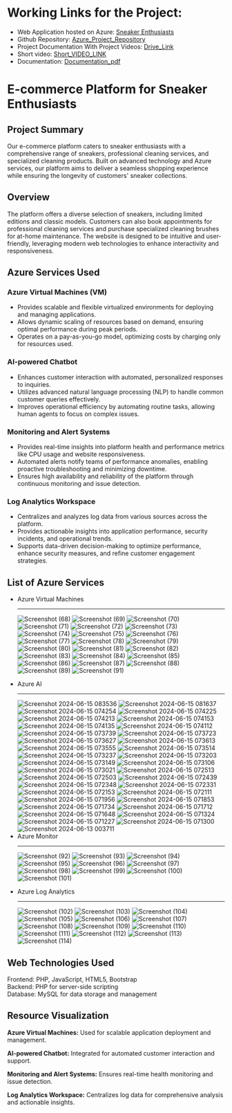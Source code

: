 <!DOCTYPE html>
<html lang="en">
<head>
    <meta charset="UTF-8">
    <meta name="viewport" content="width=device-width, initial-scale=1.0">
    
</head>
<body>
     <h1>Working Links for the Project:</h1>
  <ul>
    <li>Web Application hosted on Azure: <a href="http://52.142.41.234/final-project-main/main/user/"> Sneaker Enthusiasts </a></li>
    <li>Github Repository: <a href="https://github.com/rajaatt/azure">Azure_Project_Repository </a></li>
    <li>Project Documentation With Project Videos: <a href="">Drive_Link</a></li>
    <li>Short video: <a href="">Short_VIDEO_LINK</a></li>
    <li>Documentation: <a href="">Documentation_pdf</a></li>
  </ul>
    <h1>E-commerce Platform for Sneaker Enthusiasts</h1>
    <h2>Project Summary</h2>
    <p>Our e-commerce platform caters to sneaker enthusiasts with a comprehensive range of sneakers, professional cleaning services, and specialized cleaning products. Built on advanced technology and Azure services, our platform aims to deliver a seamless shopping experience while ensuring the longevity of customers' sneaker collections.</p>
    <h2>Overview</h2>
    <p>The platform offers a diverse selection of sneakers, including limited editions and classic models. Customers can also book appointments for professional cleaning services and purchase specialized cleaning brushes for at-home maintenance. The website is designed to be intuitive and user-friendly, leveraging modern web technologies to enhance interactivity and responsiveness.</p>
    <h2>Azure Services Used</h2>
    <div class="highlight">
        <h3>Azure Virtual Machines (VM)</h3>
        <ul>
            <li>Provides scalable and flexible virtualized environments for deploying and managing applications.</li>
            <li>Allows dynamic scaling of resources based on demand, ensuring optimal performance during peak periods.</li>
            <li>Operates on a pay-as-you-go model, optimizing costs by charging only for resources used.</li>
        </ul>
    </div>
    <div class="highlight">
        <h3>AI-powered Chatbot</h3>
        <ul>
            <li>Enhances customer interaction with automated, personalized responses to inquiries.</li>
            <li>Utilizes advanced natural language processing (NLP) to handle common customer queries effectively.</li>
            <li>Improves operational efficiency by automating routine tasks, allowing human agents to focus on complex issues.</li>
        </ul>
    </div>
    <div class="highlight">
        <h3>Monitoring and Alert Systems</h3>
        <ul>
            <li>Provides real-time insights into platform health and performance metrics like CPU usage and website responsiveness.</li>
            <li>Automated alerts notify teams of performance anomalies, enabling proactive troubleshooting and minimizing downtime.</li>
            <li>Ensures high availability and reliability of the platform through continuous monitoring and issue detection.</li>
        </ul>
    </div>
    <div class="highlight">
        <h3>Log Analytics Workspace</h3>
        <ul>
            <li>Centralizes and analyzes log data from various sources across the platform.</li>
            <li>Provides actionable insights into application performance, security incidents, and operational trends.</li>
            <li>Supports data-driven decision-making to optimize performance, enhance security measures, and refine customer engagement strategies.</li>
        </ul>
    </div>
    <h2>List of Azure Services</h2>
    <ul>
        <li>Azure Virtual Machines</li>
<hr>
        
![Screenshot (68)](https://github.com/rajaatt/azure/assets/169874142/42f3cc4d-58aa-4d23-8e5b-54f98d946e51)
![Screenshot (69)](https://github.com/rajaatt/azure/assets/169874142/3c1ae1fb-9342-4b64-a90b-7b8f22418824)
![Screenshot (70)](https://github.com/rajaatt/azure/assets/169874142/645e6cc2-3a2b-4deb-a7d7-fb759580a05c)
![Screenshot (71)](https://github.com/rajaatt/azure/assets/169874142/2486743d-073a-43cf-85cc-955d1beb0532)
![Screenshot (72)](https://github.com/rajaatt/azure/assets/169874142/a4a63850-190d-4413-8368-03386fe83702)
![Screenshot (73)](https://github.com/rajaatt/azure/assets/169874142/527c9693-b79d-46c6-9ab1-badf38af468f)
![Screenshot (74)](https://github.com/rajaatt/azure/assets/169874142/94be596f-c423-4fac-b155-a50412f2778f)
![Screenshot (75)](https://github.com/rajaatt/azure/assets/169874142/04e26d52-74e4-4e11-95d0-1b70e4f0fdd0)
![Screenshot (76)](https://github.com/rajaatt/azure/assets/169874142/034e12f4-5182-42d6-a6fa-fcbca023c470)
![Screenshot (77)](https://github.com/rajaatt/azure/assets/169874142/f1b2cf18-9475-4897-aad5-688533d583df)
![Screenshot (78)](https://github.com/rajaatt/azure/assets/169874142/08b3b433-e623-4de0-ae66-9f0b1d5c66c1)
![Screenshot (79)](https://github.com/rajaatt/azure/assets/169874142/3682e0e9-3452-4759-8e0d-92f17be3b39a)
![Screenshot (80)](https://github.com/rajaatt/azure/assets/169874142/228bae25-c7de-4282-a7a9-4324f9e10c42)
![Screenshot (81)](https://github.com/rajaatt/azure/assets/169874142/3ccba0c0-d03e-49b7-a784-ddc8743b630d)
![Screenshot (82)](https://github.com/rajaatt/azure/assets/169874142/1de2a0c4-c93b-4cb5-9051-180d75acea07)
![Screenshot (83)](https://github.com/rajaatt/azure/assets/169874142/1d0c9902-04a9-4549-995d-9cfba51f6fdf)
![Screenshot (84)](https://github.com/rajaatt/azure/assets/169874142/976da8e2-cab7-47b5-bb1f-8cf08cb61fb8)
![Screenshot (85)](https://github.com/rajaatt/azure/assets/169874142/10971893-bcb1-41b4-9c75-e7bfcfe4a67e)
![Screenshot (86)](https://github.com/rajaatt/azure/assets/169874142/18c5d03d-513f-453f-aac2-c218e1b6d9df)
![Screenshot (87)](https://github.com/rajaatt/azure/assets/169874142/a22c76b4-fa6b-478a-979d-69c49a128d2f)
![Screenshot (88)](https://github.com/rajaatt/azure/assets/169874142/0e1fc2f0-4f32-43c8-995f-cd73a25a4da6)
![Screenshot (89)](https://github.com/rajaatt/azure/assets/169874142/95dbf5d5-6bdf-41dc-b0d8-10e48399d6bb)
![Screenshot (91)](https://github.com/rajaatt/azure/assets/169874142/20ebfa15-fe27-4e32-af0f-9695c0bc64f6)
        <li>Azure AI</li>
        <hr>
        ![Screenshot 2024-06-15 083536](https://github.com/rajaatt/azure/assets/169874142/2f8b40fa-e7b3-401a-a0e7-9c3b0e4193d5)
![Screenshot 2024-06-15 081637](https://github.com/rajaatt/azure/assets/169874142/97acca30-fa56-45a8-93c5-ce7cac15dafb)
![Screenshot 2024-06-15 074254](https://github.com/rajaatt/azure/assets/169874142/76a16cd0-ea7e-4c59-bb56-1f49a6659233)
![Screenshot 2024-06-15 074225](https://github.com/rajaatt/azure/assets/169874142/7fb3181f-e5c5-40a1-8ba8-d04bfec91a0b)
![Screenshot 2024-06-15 074213](https://github.com/rajaatt/azure/assets/169874142/04ecbc17-0501-48ff-9055-9a710c55865f)
![Screenshot 2024-06-15 074153](https://github.com/rajaatt/azure/assets/169874142/ef060cf7-f55e-4b8b-be52-7587eadb84e3)
![Screenshot 2024-06-15 074135](https://github.com/rajaatt/azure/assets/169874142/d5d61240-def4-415c-8e7e-14a543768a28)
![Screenshot 2024-06-15 074112](https://github.com/rajaatt/azure/assets/169874142/32779729-9017-4819-a1f9-c1c06da78a75)
![Screenshot 2024-06-15 073739](https://github.com/rajaatt/azure/assets/169874142/c508600b-866b-4b53-81b4-f35cdf3d8604)
![Screenshot 2024-06-15 073723](https://github.com/rajaatt/azure/assets/169874142/9e0ba805-4609-417d-bb08-04de3731085b)
![Screenshot 2024-06-15 073627](https://github.com/rajaatt/azure/assets/169874142/9289066b-1760-4e1d-8a6b-da3af8267cde)
![Screenshot 2024-06-15 073613](https://github.com/rajaatt/azure/assets/169874142/01b74916-d1f9-47ae-a1c1-786c78abb26b)
![Screenshot 2024-06-15 073555](https://github.com/rajaatt/azure/assets/169874142/401ab70c-9988-40d3-8cfd-b3a1c581ec0e)
![Screenshot 2024-06-15 073514](https://github.com/rajaatt/azure/assets/169874142/2c78218e-7bb3-4bf9-a4d4-0ae3edff7be1)
![Screenshot 2024-06-15 073237](https://github.com/rajaatt/azure/assets/169874142/e6f18072-aa20-4592-9a67-284c5c185370)
![Screenshot 2024-06-15 073203](https://github.com/rajaatt/azure/assets/169874142/068be358-0cf4-449b-81b5-9c4558bc1215)
![Screenshot 2024-06-15 073149](https://github.com/rajaatt/azure/assets/169874142/4e2057e7-c87b-448b-8adf-4ae775df2db4)
![Screenshot 2024-06-15 073106](https://github.com/rajaatt/azure/assets/169874142/d22ae257-a2e5-4943-8ffd-72bed6468a9b)
![Screenshot 2024-06-15 073021](https://github.com/rajaatt/azure/assets/169874142/c020215b-41c7-4fe6-88c4-4b16f572a2e3)
![Screenshot 2024-06-15 072513](https://github.com/rajaatt/azure/assets/169874142/1af10364-8d9a-4f3d-b20e-56bffd34f5ab)
![Screenshot 2024-06-15 072503](https://github.com/rajaatt/azure/assets/169874142/34c0bcd4-76b8-43db-92d4-6441b543c31a)
![Screenshot 2024-06-15 072439](https://github.com/rajaatt/azure/assets/169874142/3a9684be-35ab-48e5-a861-743a41a631e1)
![Screenshot 2024-06-15 072348](https://github.com/rajaatt/azure/assets/169874142/5e8b5cfa-0b6d-4016-a830-aa73e6a4797b)
![Screenshot 2024-06-15 072331](https://github.com/rajaatt/azure/assets/169874142/c4de8c44-3eb1-4c05-91ef-f008295d6e9c)
![Screenshot 2024-06-15 072153](https://github.com/rajaatt/azure/assets/169874142/5c28694f-b7fc-49b3-ac5a-72dd3ae5c78d)
![Screenshot 2024-06-15 072111](https://github.com/rajaatt/azure/assets/169874142/922da840-096c-44d3-a770-ebbbdad2f443)
![Screenshot 2024-06-15 071956](https://github.com/rajaatt/azure/assets/169874142/78af0f06-ec5f-4c7e-815c-848ba59104ee)
![Screenshot 2024-06-15 071853](https://github.com/rajaatt/azure/assets/169874142/eb179e10-3207-4b9e-9c5a-60eee6ff1d0a)
![Screenshot 2024-06-15 071734](https://github.com/rajaatt/azure/assets/169874142/2e7776b5-95e0-4c4d-9a4e-aa39c4cac037)
![Screenshot 2024-06-15 071712](https://github.com/rajaatt/azure/assets/169874142/42517674-be5d-4b80-bb46-0d89dbdd86ed)
![Screenshot 2024-06-15 071648](https://github.com/rajaatt/azure/assets/169874142/00e32418-8f1f-4713-a5f9-2cf99ece458f)
![Screenshot 2024-06-15 071324](https://github.com/rajaatt/azure/assets/169874142/ab390d7f-f4d4-4f38-afbd-8a98ed5a2e63)
![Screenshot 2024-06-15 071227](https://github.com/rajaatt/azure/assets/169874142/4c462e4d-0544-48b7-8786-55c6c210d3b7)
![Screenshot 2024-06-15 071300](https://github.com/rajaatt/azure/assets/169874142/b42e943e-6e86-4b74-b032-d70f4799c535)
![Screenshot 2024-06-13 003711](https://github.com/rajaatt/azure/assets/169874142/c6a5f559-dac2-4f2c-9da9-ef903a22e32b)
        <li>Azure Monitor</li>
        <hr>
        
![Screenshot (92)](https://github.com/rajaatt/azure/assets/169874142/c5e5d2c4-6972-4457-998c-34a4198e8721)
![Screenshot (93)](https://github.com/rajaatt/azure/assets/169874142/468c78f4-06b3-4bf2-af8b-4b856d462557)
![Screenshot (94)](https://github.com/rajaatt/azure/assets/169874142/0a2a593c-1a0a-43ec-b2de-819e82c1ed1e)
![Screenshot (95)](https://github.com/rajaatt/azure/assets/169874142/a60d7934-8fae-465f-80db-07e6a30d2ff0)
![Screenshot (96)](https://github.com/rajaatt/azure/assets/169874142/1eff5b3a-af08-44e5-b23d-33e23350a8d1)
![Screenshot (97)](https://github.com/rajaatt/azure/assets/169874142/415c2872-4556-4f97-9b78-e227e4e9e9d5)
![Screenshot (98)](https://github.com/rajaatt/azure/assets/169874142/814270c1-2334-47c0-8c17-f8253f7234f9)
![Screenshot (99)](https://github.com/rajaatt/azure/assets/169874142/6fd27210-06b8-4b56-80ff-1c2f6b58d028)
![Screenshot (100)](https://github.com/rajaatt/azure/assets/169874142/e1ae4076-a01b-48b1-a886-b1ab991ea822)
![Screenshot (101)](https://github.com/rajaatt/azure/assets/169874142/1ceb140d-0639-414c-8995-0156f4011065)
        <li>Azure Log Analytics</li>
<hr>  

![Screenshot (102)](https://github.com/rajaatt/azure/assets/169874142/108f082d-b2fe-4179-abc3-d71cd57b32a0)
![Screenshot (103)](https://github.com/rajaatt/azure/assets/169874142/6307425e-f834-401e-a30d-aa938ad282d6)
![Screenshot (104)](https://github.com/rajaatt/azure/assets/169874142/93d5cdfe-0066-456d-b655-ed877ebeccae)
![Screenshot (105)](https://github.com/rajaatt/azure/assets/169874142/50613083-119b-4896-ae4a-b10f6ac39a7a)
![Screenshot (106)](https://github.com/rajaatt/azure/assets/169874142/f7957ad4-6a21-4cb6-905c-ee9fb49d4b57)
![Screenshot (107)](https://github.com/rajaatt/azure/assets/169874142/24e6af96-15e6-469f-8642-3d32746dd030)
![Screenshot (108)](https://github.com/rajaatt/azure/assets/169874142/5f99fcfb-0122-46c5-9fc5-274819a2bdd7)
![Screenshot (109)](https://github.com/rajaatt/azure/assets/169874142/4bf83960-d424-40e0-89c3-2bf389ef4fbb)
![Screenshot (110)](https://github.com/rajaatt/azure/assets/169874142/5a209592-0bff-4cf7-aa5f-fc681e213dd3)
![Screenshot (111)](https://github.com/rajaatt/azure/assets/169874142/7c00be8a-fe4c-48c3-8e08-e3f35339bbb6)
![Screenshot (112)](https://github.com/rajaatt/azure/assets/169874142/78821cee-04e3-4845-83bb-df7384e8a343)
![Screenshot (113)](https://github.com/rajaatt/azure/assets/169874142/42999368-0680-45b1-ba6c-3fa78c890efd)
![Screenshot (114)](https://github.com/rajaatt/azure/assets/169874142/e909474a-5136-496f-a0dc-3b06be47c738)

</ul>
    <h2>Web Technologies Used</h2>
    <p>Frontend: PHP, JavaScript, HTML5, Bootstrap<br>
    Backend: PHP for server-side scripting<br>
    Database: MySQL for data storage and management</p>
    <h2>Resource Visualization</h2>
    <div class="highlight">
        <p><strong>Azure Virtual Machines:</strong> Used for scalable application deployment and management.</p>
        <p><strong>AI-powered Chatbot:</strong> Integrated for automated customer interaction and support.</p>
        <p><strong>Monitoring and Alert Systems:</strong> Ensures real-time health monitoring and issue detection.</p>
        <p><strong>Log Analytics Workspace:</strong> Centralizes log data for comprehensive analysis and actionable insights.</p>
    </div>
</body>
</html>
